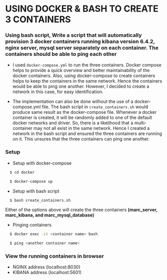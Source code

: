 # USING DOCKER & BASH TO CREATE 3 CONTAINERS

### Using bash script, Write a script that will automatically provision 3 docker containers running kibana version 6.4.2, nginx server, mysql server separately on each container. The containers should be able to ping each other

- I used `docker-compose.yml` to run the three containers. Docker compose helps to provide a quick overview and better maintainability of the docker containers. Also, using docker-compose to create containers helps to keep the containers in the same network. Hence the containers would be able to ping one another. However, I decided to create a network in this case, for easy identification.

- The implementation can also be done without the use of a docker-compose.yml file. The bash script in `create_containers.sh` would produce same result as the docker-compose file. Whenever a docker container is created, it will be randomly added to one of the default docker networks and driver. So, there is a likelihood that a multi-container may not all exist in the same network. Hence I created a network in the bash script and ensured the three containers are running on it. This unsures that the three containers can ping one another.

### Setup

- Setup with docker-compose

```bash
  $ cd docker
```

```bash
  $ docker-compose up
```

- Setup with bash script

```bash
  $ bash create_containers.sh
```

Either of the options above will create the three containers **(marc_server, marc_kibana, and marc_mysql_database)**

- Pinging containers

```bash
  $ docker exec -it <container name> bash
```

```bash
  $ ping <another container name>
```

### View the running containers in browser

- NGINX address (localhost:8030)
- KIBANA address (localhost:5601)
